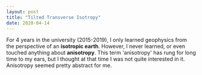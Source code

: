 ```yaml
---
layout: post
title: "Tilted Transverse Isotropy"
date: 2020-04-14
---
```


For 4 years in the university (2015-2019), I only learned geophysics from the perspective of an **isotropic earth**.  However, I never learned, or even touched anything about **anisotropy**. This term 'anisotropy' has rung for long time to my ears, but I thought at that time I was not quite interested in it. Anisotropy seemed pretty abstract for me. 
